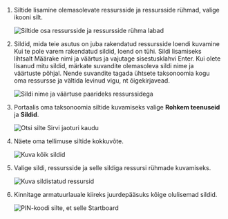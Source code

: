 1. Siltide lisamine olemasolevate ressursside ja ressursside rühmad, valige ikooni silt. 

     ![Siltide osa ressursside ja ressursside rühma labad](./media/resource-manager-tag-resources/select-tag-icon.png)

1. Sildid, mida teie asutus on juba rakendatud ressursside loendi kuvamine Kui te pole varem rakendatud sildid, loend on tühi. Sildi lisamiseks lihtsalt Määrake nimi ja väärtus ja vajutage sisestusklahvi Enter. Kui olete lisanud mitu sildid, märkate suvandite olemasoleva sildi nime ja väärtuste põhjal. Nende suvandite tagada ühtsete taksonoomia kogu oma ressursse ja vältida levinud vigu, nt õigekirjavead.

     ![Sildi nime ja väärtuse paarideks ressurssidega](./media/resource-manager-tag-resources/tag-resources.png)

1. Portaalis oma taksonoomia siltide kuvamiseks valige **Rohkem teenuseid** ja **Sildid**.

     ![Otsi silte Sirvi jaoturi kaudu](./media/resource-manager-tag-resources/browse-tags.png)

1. Näete oma tellimuse siltide kokkuvõte.

     ![Kuva kõik sildid](./media/resource-manager-tag-resources/tag-taxonomy.png)

1. Valige sildi, ressursside ja selle sildiga ressursi rühmade kuvamiseks.

     ![Kuva sildistatud ressursid](./media/resource-manager-tag-resources/show-tagged-resources.png)

1. Kinnitage armatuurlauale kiireks juurdepääsuks kõige olulisemad sildid.

     ![PIN-koodi silte, et selle Startboard](./media/resource-manager-tag-resources/show-pinned-tag.png)

